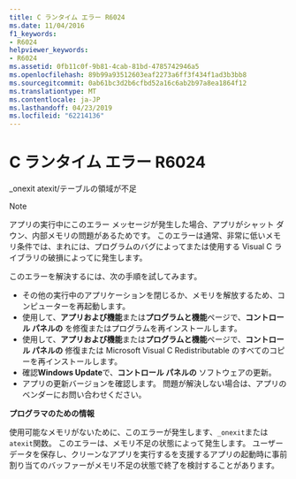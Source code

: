```yaml
---
title: C ランタイム エラー R6024
ms.date: 11/04/2016
f1_keywords:
- R6024
helpviewer_keywords:
- R6024
ms.assetid: 0fb11c0f-9b81-4cab-81bd-4785742946a5
ms.openlocfilehash: 89b99a93512603eaf2273a6ff3f434f1ad3b3bb8
ms.sourcegitcommit: 0ab61bc3d2b6cfbd52a16c6ab2b97a8ea1864f12
ms.translationtype: MT
ms.contentlocale: ja-JP
ms.lasthandoff: 04/23/2019
ms.locfileid: "62214136"
---
```

# <a name="c-runtime-error-r6024"></a>C ランタイム エラー R6024

_onexit atexit/テーブルの領域が不足

> [!NOTE]
> アプリの実行中にこのエラー メッセージが発生した場合、アプリがシャット ダウン、内部メモリの問題があるためです。 このエラーは通常、非常に低いメモリ条件では、まれには、プログラムのバグによってまたは使用する Visual C ライブラリの破損によってに発生します。
>
> このエラーを解決するには、次の手順を試してみます。
>
> - その他の実行中のアプリケーションを閉じるか、メモリを解放するため、コンピューターを再起動します。
> - 使用して、**アプリおよび機能**または**プログラムと機能**ページで、**コントロール パネルの** を修復またはプログラムを再インストールします。
> - 使用して、**アプリおよび機能**または**プログラムと機能**ページで、**コントロール パネルの** 修復または Microsoft Visual C Redistributable のすべてのコピーを再インストールします。
> - 確認**Windows Update**で、**コントロール パネルの** ソフトウェアの更新。
> - アプリの更新バージョンを確認します。 問題が解決しない場合は、アプリのベンダーにお問い合わせください。

**プログラマのための情報**

使用可能なメモリがないために、このエラーが発生します、`_onexit`または`atexit`関数。 このエラーは、メモリ不足の状態によって発生します。 ユーザー データを保存し、クリーンなアプリを実行するを支援するアプリの起動時に事前割り当てのバッファーがメモリ不足の状態で終了を検討することがあります。